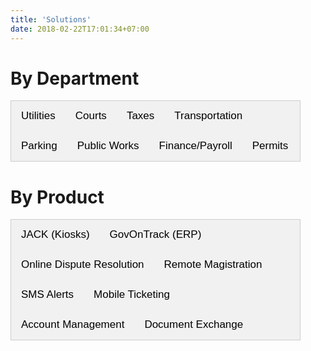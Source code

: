 ```yaml
---
title: 'Solutions'
date: 2018-02-22T17:01:34+07:00
---
```


<style>
/* Style the tab */
.tab {
  overflow: hidden;
  border: 1px solid #ccc;
  background-color: #f1f1f1;
  margin-right: 40px;
}

/* Style the buttons inside the tab */
.tab button {
  background-color: inherit;
  float: left;
  border: none;
  outline: none;
  cursor: pointer;
  padding: 14px 16px;
  transition: 0.3s;
  font-size: 17px;
}

/* Change background color of buttons on hover */
.tab button:hover {
  background-color: #ddd;
}

/* Create an active/current tablink class */
.tab button.active {
  background-color: #ccc;
}

/* Style the tab content */
.tabcontent {
  display: none;
  margin-right: 40px;
  padding-left: 6px 12px;
  border: 1px solid #ccc;
  border-top: none;
  padding-left: 30px;
  padding-bottom: 40px;
}

.smallimg {
    display: block; 
    margin-left: auto; 
    margin-right: auto; 
    margin-top: auto; 
    margin-bottom: auto;
}

.row {
  display: flex;
  flex-direction: row;
  flex-wrap: wrap;
  width: 100%;
  margin: 20px;
}

.coltext {
  display: flex;
  flex-direction: column;
  flex-basis: 100%;
  flex: 2;
  padding-right: 40px;
}

.colimg {
  display: flex;
  flex-direction: column;
  flex-basis: 100%;
  flex: 1;
}

.roman {
    list-style-type: lower-roman;
}
.square {
    list-style-type: square;
    margin-left: 30px;
}    

.column {
    float: left;
    width: 50%;
}

.right {
    width: 50%;
}

.row:after {
    content: "";
    display: table;
    clear: both;
}

.benefits {
    text-align:left;
}

.flexbox-container {
    display: flex;
    align-items: flex-start;
    flex-wrap: wrap;
}

.flex-child {
    flex:1;
    border: 1px;
    min-width: 400px;
    max-width: 800px;
    padding-right: 30px;
}

.flex-child-1 {
    flex:2;
    border: 1px;
    padding-left: 20px;
    padding-right: 20px;
    flex-shrink: 0;
}

.center {
    margin-left: auto; 
    padding-right: 30px;
    margin-right: auto; 
    display: block;
}

@media screen and (max-width: 990px) {
    .flexbox-container {
        display: flex;
        flex-direction: column-reverse;
    }

    .flex-child {
        flex:1;
        border: 1px;
        min-width: 400px;
    }

    .flex-child-1 {
        flex:2;
        border: 1px;
        padding-left: 20px;
        padding-right: 20px;
        flex-shrink: 0;
    }
}
</style>

<script>
function openTab(evt, tabName) {
  var i, tabcontent, tablinks;
  tabcontent = document.getElementsByClassName("tabcontent");
  for (i = 0; i < tabcontent.length; i++) {
    tabcontent[i].style.display = "none";
  }
  tablinks = document.getElementsByClassName("tablinks");
  for (i = 0; i < tablinks.length; i++) {
    tablinks[i].className = tablinks[i].className.replace(" active", "");
  }
  document.getElementById(tabName).style.display = "block";
  evt.currentTarget.className += " active";
}
</script>

# By Department

<div class="tab">
  <button class="tablinks" onclick="openTab(event, 'Utilities')">Utilities</button>
  <button class="tablinks" onclick="openTab(event, 'Courts')">Courts</button>
  <button class="tablinks" onclick="openTab(event, 'Taxes')">Taxes</button>
  <button class="tablinks" onclick="openTab(event, 'Transportation')">Transportation</button>
  <button class="tablinks" onclick="openTab(event, 'Parking')">Parking</button>
  <button class="tablinks" onclick="openTab(event, 'Public Works')">Public Works</button>
  <button class="tablinks" onclick="openTab(event, 'Finance')">Finance/Payroll</button>
  <button class="tablinks" onclick="openTab(event, 'Permits')">Permits</button>
</div>

<div id="Utilities" class="tabcontent">
    <div class='row'> <!-- JACK -->
        <div class='colimg'>
            <img src='/images/products/paymentkiosk.webp' width="50%" loading="lazy" class='smallimg'>
        </div>
        <div class='coltext'>
            <br>
            <h4>JACK (Payment Kiosk)</h4>
            <p>
                Our bilingual, self-service payment kiosk works around the clock, providing residents with an easy solution to make contactless, in-person bill payments using cash, check or credit card.
                <br>
                <a href="/contact/">Learn more</a>
            </p>
        </div>
    </div>
    <div class='row'> <!-- Utility Express -->
        <div class='colimg'>
            <img src='/images/products/utilityexpress.webp' width="45%" loading="lazy" class='smallimg'>
        </div>
        <div class='coltext'>
            <br>
            <h4>Utility/Tax Express</h4>
            <p>
                Using their smartphones, residents can quickly and easily pay their utility bills or taxes. Recurring SMS reminders will ensure your residents don’t unintentionally miss a payment due date, leading to fewer defaults. This will help you increase collections as well as boost public confidence and trust in your services.
                <br>
                <a href="/contact/">Learn more</a>
            </p>
        </div>
    </div>
    <div class='row'> <!-- Online Payments -->
        <div class='colimg'>
            <img src='/images/products/onlinepayment.webp' width="45%" loading="lazy" class='smallimg'>
        </div>
        <div class='coltext'>
            <br>
            <h4>Online Payments</h4>
            <p>
                We create secure web and mobile payment solutions to help you ensure seamless revenue collection and provide your residents with a user-friendly and convenient payment experience.
                <br>
                <a href="/contact/">Learn more</a>
            </p>
        </div>
    </div>
    <div class='row'> <!-- IVR -->
        <div class='colimg'>
            <img src='/images/products/ivr.webp' width="45%" loading="lazy" class='smallimg'>
        </div>
        <div class='coltext'>
            <br>
            <h4>Pay by Phone (IVR)</h4>
            <p>
                Our Interactive Voice Response (IVR) technology allows you to provide residents with the option to make secure credit card or check payments over the phone using automated, bilingual voice assistance.
                <br>
                <a href="/contact/">Learn more</a>
            </p>
        </div>
    </div>
    <div class='row'> <!-- Point of Sale -->
        <div class='colimg'>
            <img src='/images/products/pos.webp' width="45%" loading="lazy" class='smallimg'>
        </div>
        <div class='coltext'>
            <br>
            <h4>Point-of-Sale System (POS)</h4>
            <p>
                Using our point-of-sale payment system, you can facilitate quick and efficient in-person payments of utility bills, citations and taxes. Our point-of-sale system is easy to use and comes with a receipt printer, barcode scanner and credit card reader.
                <br>
                <a href="/contact/">Learn more</a>
            </p>
        </div>
    </div>
    <div class='row'> <!-- Gov On Track -->
        <div class='colimg'>
            <img src='/images/products/got.webp' width="45%" loading="lazy" class='smallimg'>
        </div>
        <div class='coltext'>
            <br>
            <h4>GovOnTrack (ERP Software)</h4>
            <p>
                Use GovOnTrack to streamline your billing process and monitor collections. Our applications help you automatically generate statements for utilities and taxes that reflect residents’ payment history, account balance, and other details, helping you save time by eliminating the need to manually create these bills. GovOnTrack also helps you track and manage revenue collection, including property taxes.
                <br>
                <a href="/contact/">Learn more</a>
            </p>
        </div>
    </div>
    <div class='row'> <!-- Electronic Forms -->
        <div class='colimg'>
            <img src='/images/products/dice.webp' width="45%" loading="lazy" class='smallimg'>
        </div>
        <div class='coltext'>
            <br>
            <h4>Electronic Document Exchange</h4>
            <p>
                e-Documents provide a convenient alternative to printing and mailing paperwork for utilities, courts, taxes, and permits. Also accepts digital signatures from a smartphone, tablet, or computer.
                <br>
                <a href="/contact/">Learn more</a>
            </p>
        </div>
    </div>
</div>

<div id="Courts" class="tabcontent">
    <div class='row'> <!-- Citation Smart -->
        <div class='colimg'>
            <img src='/images/products/cs.webp' width="50%" loading="lazy" class='smallimg'>
        </div>
        <div class='coltext'>
            <br>
            <h4>Citation Smart</h4>
            <p>
                With Citation Smart, courts can send reminders via text message to defendants with active citations and facilitate payments. This easy-to-use interactive application is a cost-effective and convenient solution that allows courts to better serve citizens, build trust, and reduce defaults.
                <br>
                <a href="/contact/">Learn more</a>
            </p>
        </div>
    </div>
    <div class='row'> <!-- Online Dispute Resolution -->
        <div class='colimg'>
            <img src='/images/products/odr.webp' width="50%" loading="lazy" class='smallimg'>
        </div>
        <div class='coltext'>
            <br>
            <h4>Online Dispute Resolution</h4>
            <p>
                Our Online Dispute Resolution (ODR) module is a customizable, web-based case or citation resolution system designed for municipal courts. Through this mobile-enabled technology, courts can provide defendants with options to pay a citation, sign up for a driver’s safety course, submit a request for deferred disposition, request a dismissal, or a pre-trial -- all through a single, convenient, user-friendly platform.
                <br>
                <a href="/contact/">Learn more</a>
            </p>
        </div>
    </div>
    <div class='row'> <!-- Remote Magistration -->
        <div class='colimg'>
            <img src='/images/products/cotg.webp' width="50%" loading="lazy" class='smallimg'>
        </div>
        <div class='coltext'>
            <br>
            <h4>Remote Magistration</h4>
            <p>
                Courts On The Go is an intuitive technology that enables courts to set up virtual hearings and facilitate online dispute resolution. This platform allows courts to modernize services to streamline workflow and make courtrooms more accessible to citizens, helping them resolve legal issues quickly and avoid defaults.
                <br>
                <a href="/contact/">Learn more</a>
            </p>
        </div>
    </div>
    <div class='row'> <!-- Electronic Forms -->
        <div class='colimg'>
            <img src='/images/products/dice.webp' width="45%" loading="lazy" class='smallimg'>
        </div>
        <div class='coltext'>
            <br>
            <h4>Electronic Document Exchange</h4>
            <p>
                e-Documents provide a convenient alternative to printing and mailing paperwork for utilities, courts, taxes, and permits. Also accepts digital signatures from a smartphone, tablet, or computer.
                <br>
                <a href="/contact/">Learn more</a>
            </p>
        </div>
    </div>
    <div class='row'> <!-- JACK -->
        <div class='colimg'>
            <img src='/images/products/paymentkiosk.webp' width="50%" loading="lazy" class='smallimg'>
        </div>
        <div class='coltext'>
            <br>
            <h4>JACK (Payment Kiosk)</h4>
            <p>
                Our bilingual, self-service payment kiosk works around the clock, providing residents with an easy solution to make contactless, in-person bill payments using cash, check or credit card.
                <br>
                <a href="/contact/">Learn more</a>
            </p>
        </div>
    </div>
    <div class='row'> <!-- Online Payments -->
        <div class='colimg'>
            <img src='/images/products/onlinepayment.webp' width="45%" loading="lazy" class='smallimg'>
        </div>
        <div class='coltext'>
            <br>
            <h4>Online Payments</h4>
            <p>
                We create secure web and mobile payment solutions to help you ensure seamless revenue collection and provide your residents with a user-friendly and convenient payment experience.
                <br>
                <a href="/contact/">Learn more</a>
            </p>
        </div>
    </div>
    <div class='row'> <!-- IVR -->
        <div class='colimg'>
            <img src='/images/products/ivr.webp' width="45%" loading="lazy" class='smallimg'>
        </div>
        <div class='coltext'>
            <br>
            <h4>Pay by Phone (IVR)</h4>
            <p>
                Our Interactive Voice Response (IVR) technology allows you to provide residents with the option to make secure credit card or check payments over the phone using automated, bilingual voice assistance.
                <br>
                <a href="/contact/">Learn more</a>
            </p>
        </div>
    </div>
</div>

<div id="Taxes" class="tabcontent">
    <div class='row'> <!-- Gov On Track -->
        <div class='colimg'>
            <img src='/images/products/got.webp' width="45%" loading="lazy" class='smallimg'>
        </div>
        <div class='coltext'>
            <br>
            <h4>GovOnTrack (ERP Software)</h4>
            <p>
                Use GovOnTrack to streamline your billing process and monitor collections. Our applications help you automatically generate statements for utilities and taxes that reflect residents’ payment history, account balance, and other details, helping you save time by eliminating the need to manually create these bills. GovOnTrack also helps you track and manage revenue collection, including property taxes.
                <br>
                <a href="/contact/">Learn more</a>
            </p>
        </div>
    </div>
    <div class='row'> <!-- Tax Express -->
        <div class='colimg'>
            <img src='/images/products/utilityexpress.webp' width="45%" loading="lazy" class='smallimg'>
        </div>
        <div class='coltext'>
            <br>
            <h4>Utility/Tax Express</h4>
            <p>
                Using their smartphones, residents can quickly and easily pay their utility bills or taxes. Recurring SMS reminders will ensure your residents don’t unintentionally miss a payment due date, leading to fewer defaults. This will help you increase collections as well as boost public confidence and trust in your services.
                <br>
                <a href="/contact/">Learn more</a>
            </p>
        </div>
    </div>
    <div class='row'> <!-- JACK -->
        <div class='colimg'>
            <img src='/images/products/paymentkiosk.webp' width="50%" loading="lazy" class='smallimg'>
        </div>
        <div class='coltext'>
            <br>
            <h4>JACK (Payment Kiosk)</h4>
            <p>
                Our bilingual, self-service payment kiosk works around the clock, providing residents with an easy solution to make contactless, in-person bill payments using cash, check or credit card.
                <br>
                <a href="/contact/">Learn more</a>
            </p>
        </div>
    </div>
    <div class='row'> <!-- Online Payments -->
        <div class='colimg'>
            <img src='/images/products/onlinepayment.webp' width="45%" loading="lazy" class='smallimg'>
        </div>
        <div class='coltext'>
            <br>
            <h4>Online Payments</h4>
            <p>
                We create secure web and mobile payment solutions to help you ensure seamless revenue collection and provide your residents with a user-friendly and convenient payment experience.
                <br>
                <a href="/contact/">Learn more</a>
            </p>
        </div>
    </div>
    <div class='row'> <!-- IVR -->
        <div class='colimg'>
            <img src='/images/products/ivr.webp' width="45%" loading="lazy" class='smallimg'>
        </div>
        <div class='coltext'>
            <br>
            <h4>Pay by Phone (IVR)</h4>
            <p>
                Our Interactive Voice Response (IVR) technology allows you to provide residents with the option to make secure credit card or check payments over the phone using automated, bilingual voice assistance.
                <br>
                <a href="/contact/">Learn more</a>
            </p>
        </div>
    </div>
    <div class='row'> <!-- Point of Sale -->
        <div class='colimg'>
            <img src='/images/products/pos.webp' width="45%" loading="lazy" class='smallimg'>
        </div>
        <div class='coltext'>
            <br>
            <h4>Point-of-Sale System (POS)</h4>
            <p>
                Using our point-of-sale payment system, you can facilitate quick and efficient in-person payments of utility bills, citations and taxes. Our point-of-sale system is easy to use and comes with a receipt printer, barcode scanner and credit card reader.
                <br>
                <a href="/contact/">Learn more</a>
            </p>
        </div>
    </div>
    <div class='row'> <!-- Electronic Forms -->
        <div class='colimg'>
            <img src='/images/products/dice.webp' width="45%" loading="lazy" class='smallimg'>
        </div>
        <div class='coltext'>
            <br>
            <h4>Electronic Document Exchange</h4>
            <p>
                e-Documents provide a convenient alternative to printing and mailing paperwork for utilities, courts, taxes, and permits. Also accepts digital signatures from a smartphone, tablet, or computer.
                <br>
                <a href="/contact/">Learn more</a>
            </p>
        </div>
    </div>
</div>

<div id="Transportation" class="tabcontent">
    <div class='row'> <!-- GTAMS -->
        <div class='colimg'>
            <img src='/images/products/gtams.webp' width="45%" loading="lazy" class='smallimg'>
        </div>
        <div class='coltext'>
            <br>
            <h4>Ground Transportation Accounting Management System</h4>
            <p>
                GTAMS is an intuitive financial management system designed to provide airports with a reliable solution to oversee ground transportation fee payments and accounts. We offer GTAMS with a Commercial Vehicle Management System (CVMS), providing a comprehensive software suite to manage ground transport.
                <br>
                <a href="/contact/">Learn more</a>
            </p>
        </div>
    </div>
    <div class='row'> <!-- Balance Express -->
        <div class='colimg'>
            <img src='/images/products/balanceexpress.webp' width="45%" loading="lazy" class='smallimg'>
        </div>
        <div class='coltext'>
            <br>
            <h4>Balance Express</h4>
            <p>
                Balance Express is an intuitive system that sends out periodic reminders via text message to ground transportation operators, such as taxicabs, to ensure they maintain sufficient prepay account balance.
                <br>
                <a href="/contact/">Learn more</a>
            </p>
        </div>
    </div>
    <div class='row'> <!-- JACK -->
        <div class='colimg'>
            <img src='/images/products/paymentkiosk.webp' width="50%" loading="lazy" class='smallimg'>
        </div>
        <div class='coltext'>
            <br>
            <h4>JACK (Payment Kiosk)</h4>
            <p>
                Our bilingual, self-service payment kiosk works around the clock, providing taxicabs, shuttle buses, and other commercial vehicles with an easy solution to make contactless, in-person bill payments using cash, check or credit card.
                <br>
                <a href="/contact/">Learn more</a>
            </p>
        </div>
    </div>
    <div class='row'> <!-- Online Payments -->
        <div class='colimg'>
            <img src='/images/products/onlinepayment.webp' width="45%" loading="lazy" class='smallimg'>
        </div>
        <div class='coltext'>
            <br>
            <h4>Online Payments</h4>
            <p>
                We create secure web and mobile payment solutions to help you ensure seamless payments from transportation providers with a user-friendly payment experience.
                <br>
                <a href="/contact/">Learn more</a>
            </p>
        </div>
    </div>
    <div class='row'> <!-- IVR -->
        <div class='colimg'>
            <img src='/images/products/ivr.webp' width="45%" loading="lazy" class='smallimg'>
        </div>
        <div class='coltext'>
            <br>
            <h4>Pay by Phone (IVR)</h4>
            <p>
                Our Interactive Voice Response (IVR) technology allows you to provide drivers with the option to make secure credit card or check payments over the phone using automated, bilingual voice assistance.
                <br>
                <a href="/contact/">Learn more</a>
            </p>
        </div>
    </div>
    <div class='row'> <!-- Electronic Forms -->
        <div class='colimg'>
            <img src='/images/products/dice.webp' width="45%" loading="lazy" class='smallimg'>
        </div>
        <div class='coltext'>
            <br>
            <h4>Electronic Document Exchange</h4>
            <p>
                e-Documents provide a convenient alternative to printing and mailing paperwork for transportation permits. Also accepts digital signatures from a smartphone, tablet, or computer.
                <br>
                <a href="/contact/">Learn more</a>
            </p>
        </div>
    </div>
</div>

<div id="Parking" class="tabcontent">
    <div class='row'> <!-- Parking Kiosks -->
        <div class='colimg'>
            <img src='/images/products/parkingkiosk.webp' width="45%" loading="lazy" class='smallimg'>
        </div>
        <div class='coltext'>
            <br>
            <h4>Parking Kiosks</h4>
            <p>
                Using our kiosks, you can accept credit card or cash payments for parking fees or tickets, print and share thermal tickets with visitors, scan employee cards and adopt license plate recognition software to ensure a secure, convenient and safe parking experience for all employees and visitors.
                <br>
                <a href="/contact/">Learn more</a>
            </p>
        </div>
    </div>
    <div class='row'> <!-- Mobile Payments -->
        <div class='colimg'>
            <img src='/images/products/parkingpayment.webp' width="45%" loading="lazy" class='smallimg'>
        </div>
        <div class='coltext'>
            <br>
            <h4>Mobile Payments</h4>
            <p>
                Using their smartphone, visitors can send a text message with their license plate number to pay their parking fee and receive a virtual parking permit, providing them with a user-friendly and accessible payment option
                <br>
                <a href="/contact/">Learn more</a>
            </p>
        </div>
    </div>
</div>

<div id="Public Works" class="tabcontent">
    <div class='row'> <!-- GovOnTrack -->
        <div class='colimg'>
            <img src='/images/products/got.webp' width="45%" loading="lazy" class='smallimg'>
        </div>
        <div class='coltext'>
            <br>
            <h4>GovOnTrack</h4>
            <p>
                With GovOnTrack, you can efficiently track service requests and work orders. Our user-friendly and efficient cloud-based software helps you smoothly manage work order transactions for labor, materials and services, and monitor projects.
                <br>
                <a href="/contact/">Learn more</a>
            </p>
        </div>
    </div>
    <div class='row'> <!-- DICE -->
        <div class='colimg'>
            <img src='/images/products/parkingpayment.webp' width="45%" loading="lazy" class='smallimg'>
        </div>
        <div class='coltext'>
            <br>
            <h4>Electronic Document Exchange</h4>
            <p>
                Through our Digital Interaction and Citizen Engagement (DICE) platform, you can use e-forms for work orders that can be electronically shared with vendors and stakeholders to facilitate efficient communication and faster turnaround time.
                <br>
                <a href="/contact/">Learn more</a>
            </p>
        </div>
    </div>
</div>

<div id="Finance" class="tabcontent">
    <div class='row'> <!-- GovOnTrack -->
        <div class='colimg'>
            <img src='/images/products/got.webp' width="45%" loading="lazy" class='smallimg'>
        </div>
        <div class='coltext'>
            <br>
            <h4>GovOnTrack</h4>
            <p>
                With GovOnTrack, you get easy-to-use cloud-based software applications that provide real-time data to enable confident decision-making and automate aspects of budgeting, accounting, procurement and payroll to enhance efficiency.
                <br>
                <a href="/contact/">Learn more</a>
            </p>
        </div>
    </div>
</div>

<div id="Permits" class="tabcontent">
    <div class='row'> <!-- GovOnTrack -->
        <div class='colimg'>
            <img src='/images/products/got.webp' width="45%" loading="lazy" class='smallimg'>
        </div>
        <div class='coltext'>
            <br>
            <h4>GovOnTrack (ERP)</h4>
            <p>
                Using GovOnTrack’s cloud-based services, you can track and manage business licenses, animal licenses, building permits, and more, across different stages from application and approval to renewal. By reducing dependence on paper-based processes, you can ensure faster turnaround and better project management to improve efficiency and foster greater customer satisfaction.
                <br>
                <a href="/contact/">Learn more</a>
            </p>
        </div>
    </div>
    <div class='row'> <!-- DICE -->
        <div class='colimg'>
            <img src='/images/products/dice.webp' width="45%" loading="lazy" class='smallimg'>
        </div>
        <div class='coltext'>
            <br>
            <h4>Electronic Document Exchange</h4>
            <p>
                With our Digital Interaction and Citizen Engagement (DICE) platform, you can allow citizens applying for a permit or license to submit any required documents and forms electronically to facilitate better tracking of document submissions and quickly process applications.
                <br>
                <a href="/contact/">Learn more</a>
            </p>
        </div>
    </div>
    <div class='row'> <!-- Online Payments -->
        <div class='colimg'>
            <img src='/images/products/onlinepayment.webp' width="45%" loading="lazy" class='smallimg'>
        </div>
        <div class='coltext'>
            <br>
            <h4>Online Payments</h4>
            <p>
                With our web payment solutions, you can allow applicants to make online payments for permit and license fees for fast, secure processing.
                <br>
                <a href="/contact/">Learn more</a>
            </p>
        </div>
    </div>
</div>




# By Product

<div class="tab">
  <button class="tablinks" onclick="openTab(event, 'jack')">JACK (Kiosks)</button>
  <button class="tablinks" onclick="openTab(event, 'got')">GovOnTrack (ERP)</button>
  <button class="tablinks" onclick="openTab(event, 'odr')">Online Dispute Resolution</button>
  <button class="tablinks" onclick="openTab(event, 'remote')">Remote Magistration</button>
  <button class="tablinks" onclick="openTab(event, 'sms')">SMS Alerts</button>
  <button class="tablinks" onclick="openTab(event, 'totg')">Mobile Ticketing</button>
  <button class="tablinks" onclick="openTab(event, 'acct')">Account Management</button>
  <button class="tablinks" onclick="openTab(event, 'docexch')">Document Exchange</button>
</div>

<div id="jack" class="tabcontent" style="padding-left:30px; padding-bottom:30px;">
    <h1>Justified Automated Cashiering Kiosk (JACK)</h1>
    <!-- <img src="https://i.imgur.com/FA7l0vF.jpg" width="40%" style="margin-left:100px; margin-right:100px; margin-bottom:40px; align:left;"/> -->
    <div class="flexbox-container">
        <div class="flex-child">
            <ul class="roman"; style="list-style-type:disc">
                <li>Bilingual</li>
                <li>Self-service</li>
                <li>Available 24/7 - residents can pay their bills in-person on weekends, holidays, and late nights</li>
            </ul>
            <ul class="square"; style="list-style-type:circle">    
                    <li>Customizable to the specific needs of your department/residents - can be installed indoors or outdoors, walk-up or drive-thru</li>
                    <li>Can accept whichever forms of payment you like</li>
            </ul>
            <ul class="roman"; style="list-style-type:disc">
                <li>Quick payment posting and real-time reporting</li>
            </ul>
            <ul class="square"; style="list-style-type:circle">
                    <li>Payments are immediately posted to your department to minimize revenue delays</li>
                    <li>Real-time transaction reports</li>
            </ul>
            <ul class="roman"; style="list-style-type:disc">
                <li>Secure and monitored</li>
            </ul>
            <ul class="square"; style="list-style-type:circle">
                    <li>Payments are encrypted and PCI compliant</li>
                    <li>AdComp monitors all activity to solve technical or security issues</li>
                    <li>Residents get digital or paper receipts after every transaction</li>
            </ul>
            <ul class="roman"; style="list-style-type:disc">
                <li>Takes multiple forms of payments:</li></ul>
            <ul class="square"; style="list-style-type:circle">
                    <li>Contactless</li>
                    <li>Cash</li>
                    <li>Check</li>
                    <li>Credit Card</li>
                    <li>Debit Card</li>
            </ul>
        </div>
        <div class="flex-child-1">
            <img src="https://i.imgur.com/FA7l0vF.jpg" width="400px" style="margin-left: auto; margin-right: auto; display: block;">
        </div>
    </div>
<a href="/contact/">Learn more</a>
</div>

<div id="got" class="tabcontent" style="padding-left:30px; padding-bottom:30px;">
    <h1>GovOnTrack (ERP)</h1>
    <br>
    <!-- <img src="https://i.imgur.com/N9Erter.png" width="10%" style="margin-left:50px; margin-right:100px; margin-bottom:40px; align:left;"/> -->
    <h2>Key Features</h2>
    <ul class="roman" style="list-style-type:disc">
        <li>Modernizes IT infrastructure, reduce clutter, facilitate secure, streamlined access to data</li>
        <li>Use integrated management systems to handle all aspects of:</li>
    </ul>
    <ul class="square" style="list-style-type:circle">
        <li>Financial tasks</li>
        <li>Administrative tasks</li>
        <li>Judicial tasks</li>
    </ul>
    <ul class="roman" style="list-style-type:disc">
        <li>Multiple look-up methods:</li>
    </ul>
    <ul class="square" style="list-style-type:circle">
        <li>Citation number</li>
        <li>Driver's license number</li>
        <li>Personal information</li>
    </ul>
    <ul class="roman" style="list-style-type:disc">
        <li>Interface hosts multiple citation resolution options:</li>
    </ul>
    <ul class="square" style="list-style-type:circle">
        <li>Can plead no contest, guilty, or not guilty</li>
        <li>Can choose to pay ticket, set up a payment plan, request a driver's safety course, deferred disposition, or pre-trial</li>
    </ul>
    <h2>Uses:</h2>
    <div class="flexbox-container">
        <div class="flex-child">
            <h3>Utilities & Tax Departments:</h3>
            <ul class="roman" style="list-style-type:disc">
                <li>Streamline billing process</li>
                <li>Monitor tax and utility collections</li>
                <li>Automatically generated statements that reflect:</li>
            </ul>
            <ul class="square" style="list-style-type:circle">
                <li>Payment history</li>
                <li>Account balance</li>
                <li>Amount due</li>
                <li>Other relevant details</li>
            </ul>
            <ul class="roman" style="list-style-type:disc">
                <li>Helps track and manage revenue collection, including property tax distribution and collection</li>
            </ul>
        </div>
        <div class="flex-child-1">
            <img src="https://i.imgur.com/pVKd4IZ.jpg" width="400px" class="center"/>
        </div>
    </div>
    <div class="flexbox-container">
        <div class="flex-child">
            <h3>For Municipal Courts:</h3>
            <ul class="roman" style="list-style-type:disc">
                <li>Online Dispute Resolution (ODR) module</li>
            </ul>
            <ul class="square" style="list-style-type:circle">
                <li>Staff can send and receive e-forms through ODR system</li>
                <li>Defendants can upload relevant e-documents, proof of compliance and use an e-signature to complete affidavits</li>
            </ul>
            <ul class="roman" style="list-style-type:disc">
                <li>Customizable -- integrated list of offense codes, case types, and follow-up processes to meet courts' specific needs</li>
                <li>Case or citation resolution system</li>
                <li>Mobile-enabled technology</li>
            </ul>
            <ul class="square" style="list-style-type:circle">
                <li>Easily accessible dispute resolution portal on smartphones</li>
            </ul>
            <ul class="roman" style="list-style-type:disc">
                <li>Options to</li>
            </ul>
            <ul class="square" style="list-style-type:circle">
                <li>Pay a citation</li>
                <li>Sign up for driver's safety course</li>
                <li>Submit a request for deferred disposition</li>
                <li>Request a dismissal or pre-trial</li>
            </ul>
        </div>
        <div class="flex-child-1">
            <img src="https://i.imgur.com/rRD75Jm.jpg" width="400px" class="center"/>
        </div>
    </div>
    <div class="flexbox-container">
        <div class="flex-child">
            <h3>For Finance Departments:</h3>
            <ul class="roman" style="list-style-type:disc">
                <li>Help to smoothly manage budgeting, accounting, producrement, and payroll</li>
                <li>Secure access to information, automated processes, and detailed reporting</li>
                <li>Other uses</li>
            </ul>
            <ul class="square" style="list-style-type:circle">
                <li>Manage invoices for vendors</li>
                <li>Track revenue collection</li>
                <li>Process payments</li>
                <li>Create a virtual general ledger to easily view transactions</li>
                <li>Execute payroll</li>
                <li>Plan and track your budget</li>
                <li>Track purchase orders</li>
            </ul>
        </div>
        <div class="flex-child-1">
            <img src="https://i.imgur.com/25R7Ryn.jpg" width="400px" class="center" style="padding-left: 30px"/>
        </div>
    </div>
    <div class="flexbox-container">
        <div class="flex-child">
            <h3>For Public Works:</h3>
            <ul class="roman" style="list-style-type:disc">
                <li>Easily monitor service requests and work orders</li>
                <li>Facilitates efficient, timely execution of projects</li>
                <li>Ensures effective work order management</li>
                <li>Can assess data on manpower, equipment, and costs for each project</li>
            </ul>
        </div>
        <div class="flex-child-1">
            <img src="https://i.imgur.com/SwXxieW.jpg" width="400px" class="center"/>
        </div>
    </div>
    <div class="flexbox-container">
        <div class="flex-child">
            <h3>For Permits:</h3>
            <ul class="roman" style="list-style-type:disc">
                <li>Effectively track active applications and payments for permits</li>
                <li>Ensure faster processing</li>
                <li>Customizable, cloud-based software</li>
            </ul>
            <ul class="square" style="list-style-type:circle">
                <li>Ensures higher operational efficiency</li>
            </ul>
            <ul class="roman" style="list-style-type:disc">
                <li>Provides local governments with workspace to:</li>
            </ul>
            <ul class="square" style="list-style-type:circle">
                <li>Monitor applications and inspections</li>
                <li>Facilitate quick, paperless processing of permits</li>
            </ul>
        </div>
        <div class="flex-child-1">
            <img src="https://i.imgur.com/zHMM28T.jpg" width="400px" class="center"/>
        </div>
    </div>
    <a href="/contact/">Learn more</a>
</div>

<div id="odr" class="tabcontent" style="padding-left:30px; padding-bottom:30px;">
    <h1>Online Dispute Resolution</h1>
    <div class="flexbox-container">
        <div class="flex-child">
        <ul class="roman"; style="list-style-type:disc">
            <li>Mobile-enabled technology</li>
            <li>Convenient solution to request a:</li>
        </ul>
        <ul class="square"; style="list-style-type:circle">
                <li>Deferred disposition</li>
                <li>Driver's safety course</li>
                <li>Payment plan to manage citations</li>
        </ul>
            <ul class="roman"; style="list-style-type:disc">
            <li>Courts can share options with citizens via text message
                to resolve citations</li>
            </ul>
        </div>
        <div class="flex-child">
            <img src="https://i.imgur.com/mCHZXso.jpg" width="400px" class="center"/>
        </div>
    </div>
<a href="/contact/">Learn more</a>
</div>

<div id="remote" class="tabcontent" style="padding-left:30px; padding-bottom:30px;">
    <h1>Remote Magistration</h1>
    <h2>Key Features</h2>
    <div class="flexbox-container">
        <div class="flex-child">
            <ul class="roman" style="list-style-type:disc;">
                <li>Makes courtoom more accessible to all defendants, incuding those unable to attend for reasons beyond control</li>
                <li>Platform is for courts at every level -- state, county, municipal</li>
                <li>Defendants can enter driver's license, citation number, or personal information to endter waiting room</li>
                <li>Courts cna electronically send and receive documents</li>
            </ul>
            <h2>Key Benefits</h2>
            <ul class="roman" style="list-style-type:disc">
                <li>Boost accessibility & compliance</li>    
            </ul>
            <ul class="square" style="list-style-type:circle">
                <li>Easier access to courtroom</li>
                <li>Reduces instances of FTA (failure to appear)</li>
            </ul>
            <ul class="roman" style="list-style-type:disc">
                <li>Seamless integration with court management software</li>
            </ul>
            <ul class="square" style="list-style-type:circle">
                <li>Assists with defendant engagement, coordinates delivery of electronic documents, and updates the case status</li>
            </ul>
            <ul class="roman" style="list-style-type:disc">
                <li>Secure technology</li>
            </ul>
        </div>
        <div class="flex=child-1">
            <img src="https://i.imgur.com/rhBvsDC.png?1" width="400px" class="center">
        </div>
    </div>
    <a href="/contact/">Learn more</a>
</div>

<div id="sms" class="tabcontent" style="padding-left:30px; padding-bottom:30px;">
    <h1>SMS Alerts</h1>
    <div class="flexbox-container">
        <div class="flex-child">
            <!-- <img src="https://i.imgur.com/0gmWNtN.jpg" width="50%" style="margin-left:50px; margin-right:100px; margin-bottom:20px; align:left;"/> -->
        <h1>Benefits</h1>
        <ul style="list-style-type:disc">
        <li>Send residents periodic reminders via text message</li>
        <li>Facilitate payments for water bills, utility bills, and taxes</li>
        <li>Periodic reminders will ensure residents don't unintentionally miss a payment due date</li>
        <li>Increases collections and boosts public confidence in your services</li>
        <li>Can fully integrate with existing management software</li>
        </ul></div>
        <div class="flex-child-1">
            <iframe width="560" loading="lazy" height="315" src="https://www.youtube.com/embed/_YeiBYrJLSI" title="YouTube video player" frameborder="0" allow="accelerometer; autoplay; clipboard-write; encrypted-media; gyroscope; picture-in-picture" class="center" allowfullscreen></iframe>
        </div>
    </div>
<a href="/contact/">Learn more</a>
</div>

<div id="totg" class="tabcontent" style="padding-left:30px; padding-bottom:30px;">
    <h1>Mobile Ticketing</h1>
    <br>
    <h2>Offered by our partner company New In Blue</h2>
    <!-- <img src="https://i.imgur.com/y3T64Kc.png" class="center"> -->
    <h2>Features</h2>
    <div class="flexbox-container">
        <div class="flex-child">
        <ul class="roman"; style="list-style-type:disc">
            <li>eCitation smartphone app</li>
        </ul>
        <ul class="square"; style="list-style-type:circle">
                <li>Auto-populates citation form using data from DL scanner</li>
                <li>Issue both warnings and tickets from any smart device--Android or iOS phones and tablets</li>
                <li>Share tickets with violator using text, email, and print</li>
        </ul>
        <ul class="roman"; style="list-style-type:disc">
                <li>Issue physical tickets using bluetooth printer</li>
                <li>Data securely flows to the cloud in real time</li>
        </ul>
        </div>
        <div class="flex-child">
            <img src="https://i.imgur.com/aLbXwQI.png" width="400px" class="center"/>
        </div>
    </div>
    <h2>Benefits</h2>
    <div class="flexbox-container">
        <div class="flex-child">
        <ul class="roman"; style="list-style-type:disc">
                <li>50% faster than handwriting and ticket writers</li>
                <li>Costs a fraction of a dedicated ticket writer</li>
                <li>No expensive maintenance plans</li>
                <li>Built-in ID / registration scanner and photo caputre</li>
                <li>Less for the officer to worry about--don't need to deal with a computer, and DL/registration info auto-populates</li>
                <li>Enhance resident satisfaction through a quicker process</li>
                <li>Major saving = less grant writing for your department</li></ul>
        </div>
        <div class="flex-child">
            <img src="https://i.imgur.com/JNfUAru.png" width="400px" class="center"/>
        </div>
    </div>
<a href="/contact/">Learn more</a>
</div>

<div id="acct" class="tabcontent" style="padding-left:30px; padding-bottom:30px;">
    <h1>Account Management</h1>
    <p>Our first account management product was developed for the Philadelphia Airport's ground transportation system. The product is adaptable to your specific use case.</p>
    <div class="flexbox-container">
        <div class="flex-child">
    <!-- <img src="https://i.imgur.com/4rACbvh.png" class="center"/> -->
    <h2>Features</h2>
    <ul class="roman" style="list-style-type:disc">
        <li>Account reports/tracking</li>
        <li>Users can add funds to their accounts at any time</li>
        <li>Kiosks can be added to accept payments in addition to web and mobile payments</li>
        <li>Prepay option: users are a set amount every month, week, etc.</li>
        <li>Instant postpay option:credit/debit card on file can be charged on a per-use basis</li>
        <li>Reconciliation between various entities and payment gateway</li>
        <li>Available real-time reports</li>
    </ul>
    <ul class="square" style="list-style-type:circle">
        <li>Payment transactions</li>
    </ul>
    <ul class="next" style="list-style-type:square">
        <li>Separable by payment form: cash, credit, checks</li>
        <li>Filter by sources: kiosk, POS, web, mobile</li>
    </ul>
    <ul class="square" style="list-style-type:circle">
        <li>Graphical representations</li>
        <li>Deposits</li>
        <li>Reconciliation</li>
        <li>General ledger</li>
        <li>Acount audits</li>
        <li>Device information</li>
    </ul>
    <h2>Benefits</h2>
    <ul class="roman" style="list-style-type:disc">
        <li>User-friendly</li>
    </ul>
    <ul class="square" style="list-style-type:circle">
        <li>Presents info in accessible format</li>
        <li>Easily generate invoices and add/edit charges</li>
    </ul>
    <ul class="roman" style="list-style-type:disc">
        <li>Real-time transaction updates</li>
        <li>Integrated email- and text-based alerts </li>
    </ul>
    <ul class="square" style="list-style-type:circle">
        <li>Automatically send a range of alerts via email/text to inform users of upcoming payments, missing/expired credit cards on file, recurring charges, etc.</li>
    </ul>
    <ul class="roman" style="list-style-type:disc">
        <li>Security</li>
    </ul>
    <ul class="square" style="list-style-type:circle">
        <li>Advanced role-based user security</li>
        <li>Cloud-based storage by Amazon AWS</li>
        <li>All data is automatically backed up daily</li>
    </ul>
        </div>
        <div class="flex-child-1">
            <img src="https://i.imgur.com/4rACbvh.png" width="400px" class="center"/>
        </div>
    </div>
<a href="/contact/">Learn more</a>
</div>

<div id="docexch" class="tabcontent" style="padding-left:30px; padding-bottom:30px;">
    <h1>Document Exchange</h1>
    <br>
    <h2>Digital Interaction for Citizen Engagement (DICE)</h2>
    <h2>Features</h2>
    <div class="flexbox-container">
        <div class="flex-child">
        <ul class="roman"; style="list-style-type:disc">
            <li>Digital forms and e-documents</li>
        </ul>
        <ul class="square"; style="list-style-type:circle">
                <li>Allows you to electronically share and receive information</li>
        </ul>
        <ul class="roman"; style="list-style-type:disc">
                <li>Electronic bills</li>
        </ul>
        <ul class="square"; style="list-style-type:circle">
            <li>Allow you to deliver bills to your residents over the internet</li>
        </ul>
        </div>
        <div class="flex-child">
            <img src="https://i.imgur.com/741yHTM.jpg" width="400px" class="center"/>
        </div>
    </div>
    <h2>Benefits</h2>
    <div class="flexbox-container">
        <div class="flex-child">
        <ul class="roman"; style="list-style-type:disc">
                <li>Cost-effective and eco-friendly</li>
        </ul>
        <ul class="square"; style="list-style-type:circle">
                <li>Reduces postage and other costs from physically printing and mailing documents</li>
                <li>Saves space and reduces storage considerations</li>
        </ul>
        <ul class="roman"; style="list-style-type:disc">
                <li>Convenient and intuitive</li>
        </ul>
        <ul class="square"; style="list-style-type:circle">
                <li>Easily sign and submit a digital document using a secure e-signature</li> 
                <li>View statement via a private, accessible e-bill and quickly make a payment</li>
        </ul>
        <ul class="roman"; style="list-style-type:disc">
                <li>Convenient and intuitive</li>
        </ul>
        <ul class="square"; style="list-style-type:circle">
                <li>Easily sign and submit digital document using secure e-signature</li> 
                <li>View statement via a private, accessible e-bill and quickly make a payment</li>
        </ul>
        <ul class="roman"; style="list-style-type:disc">
            <li>Quick and efficent</li>
        </ul>
        <ul class="square"; style="list-style-type:circle">
            <li>Using e-signatures, documents can be quickly shared and signed by multiple stakeholders</li>
            <li>Cloud-based technology helps centralize data across all departments</li>
        </ul>
        </div>
        <div class="flex-child">
            <img src="https://i.imgur.com/ufxbZSP.jpg" width="400px" class="center"/>
        </div>
    </div>
<a href="/contact/">Learn more</a>
</div>
